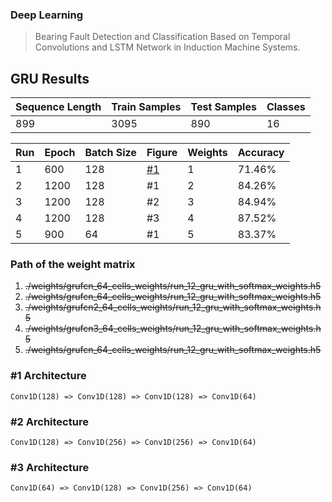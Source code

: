 ### Deep Learning
>Bearing Fault Detection and Classification Based on Temporal Convolutions and LSTM Network in Induction Machine Systems.

## GRU Results
|  Sequence Length              |Train Samples            |Test Samples           |Classes                         |
|----------------|-------------------------------|-----------------------------|-----------------------------|
|899|3095            |890           |16            |

|Run |Epoch|Batch Size|Figure|Weights|Accuracy|
|---|---|---|---|---|---|
|1|600|128|[#1](#1-architecture)|1|71.46%|
|2|1200|128|#1|2|84.26%|
|3|1200|128|#2|3|84.94%|
|4|1200|128|#3|4|87.52%|
|5|900|64|#1|5|83.37%|

### Path of the weight matrix
1) ~~./weights/grufcn_64_cells_weights/run_12_gru_with_softmax_weights.h5~~
2) ~~./weights/grufcn_64_cells_weights/run_12_gru_with_softmax_weights.h5~~
3) ~~./weights/grufcn2_64_cells_weights/run_12_gru_with_softmax_weights.h5~~
4) ~~./weights/grufcn3_64_cells_weights/run_12_gru_with_softmax_weights.h5~~
5) ~~./weights/grufcn_64_cells_weights/run_12_gru_with_softmax_weights.h5~~

### #1 Architecture
`Conv1D(128) => Conv1D(128) => Conv1D(128) => Conv1D(64)`

### #2 Architecture
`Conv1D(128) => Conv1D(256) => Conv1D(256) => Conv1D(64)`

### #3 Architecture
`Conv1D(64) => Conv1D(128) => Conv1D(256) => Conv1D(64)`
